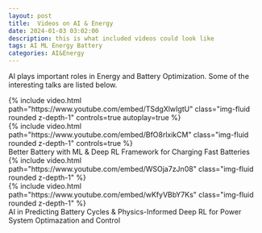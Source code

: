 ```yaml
---
layout: post
title:  Videos on AI & Energy 
date: 2024-01-03 03:02:00
description: this is what included videos could look like
tags: AI ML Energy Battery
categories: AI&Energy
---
```

AI plays important roles in Energy and Battery Optimization. Some of the interesting talks are listed below.

<div class="row mt-3">
    <div class="col-sm mt-3 mt-md-0">
        {% include video.html path="https://www.youtube.com/embed/TSdgXlwIgtU" class="img-fluid rounded z-depth-1" controls=true autoplay=true %}
    </div>
    <div class="col-sm mt-3 mt-md-0">
        {% include video.html path="https://www.youtube.com/embed/BfO8rlxikCM" class="img-fluid rounded z-depth-1" controls=true %}
    </div>
</div>
<div class="caption">
    Better Battery with ML & Deep RL Framework for Charging Fast Batteries
</div>

<!-- It does also support embedding videos from different sources. Here are some examples: -->

<div class="row mt-3">
    <div class="col-sm mt-3 mt-md-0">
        {% include video.html path="https://www.youtube.com/embed/WSOja7zJn08" class="img-fluid rounded z-depth-1" %}
    </div>
    <div class="col-sm mt-3 mt-md-0">
        {% include video.html path="https://www.youtube.com/embed/wKfyVBbY7Ks" class="img-fluid rounded z-depth-1" %}
    </div>
</div>
<div class="caption">
    AI in Predicting Battery Cycles & Physics-Informed Deep RL for Power System Optimazation and Control
</div>